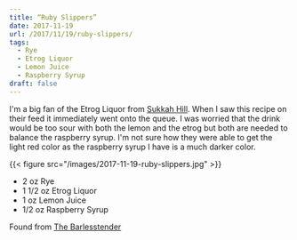 ```yaml
---
title: “Ruby Slippers”
date: 2017-11-19
url: /2017/11/19/ruby-slippers/
tags:
  - Rye
  - Etrog Liquor
  - Lemon Juice
  - Raspberry Syrup
draft: false
---
```


I'm a big fan of the Etrog Liquor from [Sukkah Hill](http://www.sukkahhill.com/). When I saw this recipe on their feed it immediately went onto the queue. I was worried that the drink would be too sour with both the lemon and the etrog but both are needed to balance the raspberry syrup. I'm not sure how they were able to get the light red color as the raspberry syrup I have is a much darker color. 

{{< figure src="/images/2017-11-19-ruby-slippers.jpg" >}}

* 2 oz Rye
* 1 1/2 oz Etrog Liquor
* 1 oz Lemon Juice
* 1/2 oz Raspberry Syrup

Found from [The Barlesstender](https://www.instagram.com/p/BYgdpNShzMN) 
